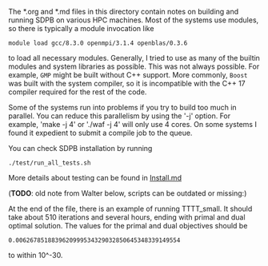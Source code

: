 The *.org and *.md files in this directory contain notes on building and
running SDPB on various HPC machines.  Most of the systems use
modules, so there is typically a module invocation like

    module load gcc/8.3.0 openmpi/3.1.4 openblas/0.3.6

to load all necessary modules.  Generally, I tried to use as many of
the builtin modules and system libraries as possible.  This was not
always possible.  For example, `GMP` might be built without C++
support.  More commonly, `Boost` was built with the system compiler,
so it is incompatible with the C++ 17 compiler required for the rest
of the code.

Some of the systems run into problems if you try to build too much in
parallel.  You can reduce this parallelism by using the '-j' option.
For example, 'make -j 4' or './waf -j 4' will only use 4 cores.  On
some systems I found it expedient to submit a compile job to the
queue.

You can check SDPB installation by running

    ./test/run_all_tests.sh

More details about testing can be found in [Install.md](../../Install.md)

(**TODO**: old note from Walter below, scripts can be outdated or missing:)

At the end of the file, there is an example of running TTTT_small.  It
should take about 510 iterations and several hours, ending with primal
and dual optimal solution.  The values for the primal and dual objectives should be

    0.0062678518839620999534329032850645348339149554

to within 10^-30.
